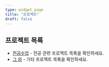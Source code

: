 ```yaml
---
type: widget_page
title: "프로젝트"
draft: false
---
```


## 프로젝트 목록

- [전공수업](major/) - 전공 관련 프로젝트 목록을 확인하세요.
- [그 외](besides/) - 기타 프로젝트 목록을 확인하세요.
